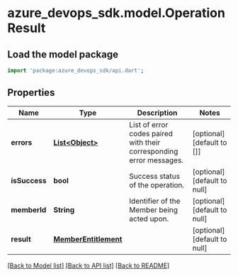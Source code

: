 # azure_devops_sdk.model.OperationResult

## Load the model package
```dart
import 'package:azure_devops_sdk/api.dart';
```

## Properties
Name | Type | Description | Notes
------------ | ------------- | ------------- | -------------
**errors** | [**List&lt;Object&gt;**](Object.md) | List of error codes paired with their corresponding error messages. | [optional] [default to []]
**isSuccess** | **bool** | Success status of the operation. | [optional] [default to null]
**memberId** | **String** | Identifier of the Member being acted upon. | [optional] [default to null]
**result** | [**MemberEntitlement**](MemberEntitlement.md) |  | [optional] [default to null]

[[Back to Model list]](../README.md#documentation-for-models) [[Back to API list]](../README.md#documentation-for-api-endpoints) [[Back to README]](../README.md)


